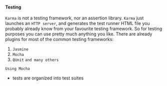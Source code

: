 #### Testing 


`Karma` is not a testing framework, nor an assertion library. `Karma` just launches an `HTTP server`, and generates the test runner HTML file you probably already know from your favourite testing framework. So for testing purposes you can use pretty much anything you like. There are already plugins for most of the common testing frameworks:

1. `Jasmine`
1. `Mocha`
1. `QUnit`
`and many others`


`Using Mocha`

+ tests are organized into test suites
